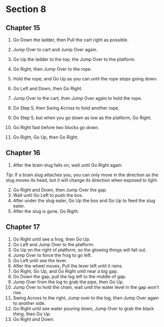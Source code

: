 # Section 8

## Chapter 15

1. Go Down the ladder, then Pull the cart right as possible.
2. Jump Over to cart and Jump Over again.
3. Go Up the ladder to the top, the Jump Over to the platform.
4. Go Right, then Jump Over to the rope.
5. Hold the rope, and Go Up as you can until the rope stops going down.

6. Go Left and Down, then Go Right.
7. Jump Over to the cart, then Jump Over again to hold the rope.
8. Do Step 5, then Swing Across to hold another rope.
9. Do Step 5, but when you go down as low as the platform, Go Right.
10. Go Right fast before two blocks go down.
11. Go Right, Go Up, then Go Right.

## Chapter 16

1. After the brain slug falls on, wait until Go Right again.

_Tip_: If a brain slug attaches you, you can only move in the direction as the slug moves its head, but it will change its direction when exposed to light.

2. Go Right and Down, then Jump Over the gap.
3. Wait until Go Left to push the box.
4. After under the slug eater, Go Up the box and Go Up to feed the slug eater.
5. After the slug is gone, Go Right.

## Chapter 17

1. Go Right until see a frog, then Go Up.
2. Go Left and Jump Over to the platform.
3. Go Up on the right of platform, so the glowing things will fall out.
4. Jump Over to force the frog to go left.
5. Go Left until see the lever.
6. After the wheel moves, Pull the lever left until it rains.
7. Go Right, Go Up, and Go Right until near a big gap.
8. Go Down the gap, pull the log left to the middle of gap.
9. Jump Over from the log to grab the pipe, then Go Up.
10. Jump Over to hold the chain, wait until the water level in the gap won't rise.
11. Swing Across to the right, Jump over to the log, then Jump Over again to another side.
12. Go Right until see water pouring down, Jump Over to grab the black thing, then Go Up.
13. Go Right and Down.
